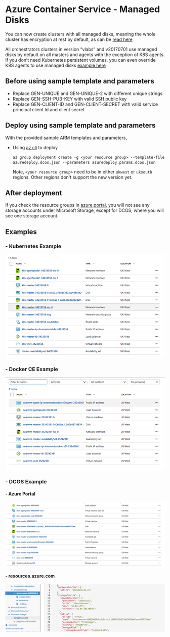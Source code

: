 # Azure Container Service - Managed Disks

You can now create clusters with all managed disks, meaning the whole cluster has encryption at rest by default, as can be [read here](https://azure.microsoft.com/en-us/blog/azure-managed-disks-sse/?v=17.23h)

All orchestrators clusters  in version “vlabs” and v20170701 use managed disks by default on all masters and agents with the exception of K8S agents.  If you don’t need Kubernetes persistent volumes, you can even override K8S agents to use managed disks [example here](https://github.com/Azure/acs-engine/blob/master/examples/disks-managed/kubernetes-preAttachedDisks-vmas.json)

## Before using sample template and parameters
 - Replace GEN-UNIQUE and GEN-UNIQUE-2 with different unique strings
 - Replace GEN-SSH-PUB-KEY with valid SSH public key
 - Replace GEN-CLIENT-ID and GEN-CLIENT-SECRET with valid service principal client Id and client secret
 
 ## Deploy using sample template and parameters
 With the provided sample ARM templates and parameters, 
 - Using [az cli](https://github.com/Azure/azure-cli) to deploy
     ```
     az group deployment create -g <your resource group> --template-file azuredeploy.dcos.json --parameters azuredeploy.params.dcos.json
     ``` 
     Note, `<your resource group>` need to be in either `ukwest` or `uksouth` regions. Other regions don't support the new version yet.

## After deployment
If you check the resource groups in [azure portal](https://portal.azure.com/), you will not see any storage accounts under Microsoft Storage, except for DCOS, where you will see one storage account.

## Examples

### - Kubernetes Example
 ![nsg image](resources/k8s_managed_disks.png)

### - Docker CE Example
 ![nsg image](resources/dockerce_managed_disks.png)

### - DCOS Example
#### - Azure Portal 
 ![nsg image](resources/dcos_managed_disks_portal.png)

#### - resources.azure.com
 ![nsg image](resources/dcos_managed_disks_resources.png)  